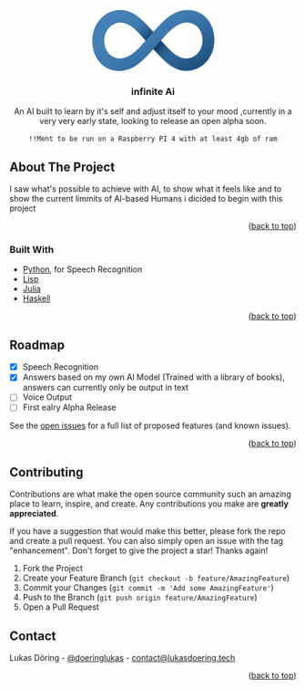 <div id="top"></div>





<!-- PROJECT LOGO -->
<br />
<div align="center">
  <a href="https://github.com/lukasdoering/Infinite-AI">
    <img src="/LogoInfinite.png" alt="Logo" width="215" height="107">
  </a>

<h3 align="center">infinite Ai</h3>

  <p align="center">
    An AI built to learn by it's self and adjust itself to your mood
    ,currently in a very very early state, looking to release an open alpha soon.
    
    !!Ment to be run on a Raspberry PI 4 with at least 4gb of ram
  </p>
</div>







<!-- ABOUT THE PROJECT -->
## About The Project

I saw what's possible to achieve with AI, to show what it feels like and to show the current limmits of AI-based Humans i dicided to begin with this project

<p align="right">(<a href="#top">back to top</a>)</p>



### Built With

* [Python](https://python.org/), for Speech Recognition
* [Lisp](https://common-lisp.net)
* [Julia](https://julialang.org)
* [Haskell](https://haskell.org)


<p align="right">(<a href="#top">back to top</a>)</p>





<!-- ROADMAP -->
## Roadmap

- [x] Speech Recognition
- [x] Answers based on my own AI Model (Trained with a library of books), answers can currently only be output in text
- [ ] Voice Output
- [ ] First ealry Alpha Release

See the [open issues](https://github.com/lukasdoering/Infinite-AI/issues) for a full list of proposed features (and known issues).

<p align="right">(<a href="#top">back to top</a>)</p>



<!-- CONTRIBUTING -->
## Contributing

Contributions are what make the open source community such an amazing place to learn, inspire, and create. Any contributions you make are **greatly appreciated**.

If you have a suggestion that would make this better, please fork the repo and create a pull request. You can also simply open an issue with the tag "enhancement".
Don't forget to give the project a star! Thanks again!

1. Fork the Project
2. Create your Feature Branch (`git checkout -b feature/AmazingFeature`)
3. Commit your Changes (`git commit -m 'Add some AmazingFeature'`)
4. Push to the Branch (`git push origin feature/AmazingFeature`)
5. Open a Pull Request








<!-- CONTACT -->
## Contact

Lukas Döring - [@doeringlukas](https://instagram.com/doeringlukas) - contact@lukasdoering.tech



<p align="right">(<a href="#top">back to top</a>)</p>









